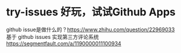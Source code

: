 # try-issues 好玩，试试Github Apps
github issue是做什么的？https://www.zhihu.com/question/22969033    
基于 github issues 实现第三方评论系统 https://segmentfault.com/a/1190000011100934


